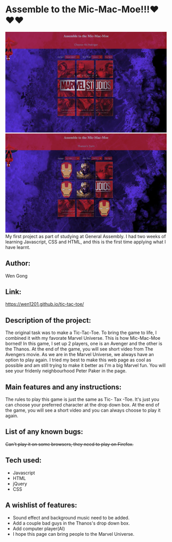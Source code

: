 # Assemble to the Mic-Mac-Moe!!!❤️❤️❤️
![alt text](images/screenshot2.png)
![alt text](images/screenshot3.png)
My first project as part of studying at General Assembly. I had two weeks of learning Javascript, CSS and HTML, and this is the first time applying what I have learnt.

## Author: 
Wen Gong

## Link:
https://wen1201.github.io/tic-tac-toe/

## Description of the project:  

The original task was to make a Tic-Tac-Toe. To bring the game to life, I combined it with my favorate Marvel Universe. This is how Mic-Mac-Moe borned!
In this game, I set up 2 players, one is an Avenger and the other is the Thanos. At the end of the game, you will see short video from The Avengers movie. As we are in the Marvel Universe, we always have an option to play again.
I tried my best to make this web page as cool as possible and am still trying to make it better as I'm a big Marvel fun. You will see your fridenly neighbourhood Peter Paker in the page. 


## Main features and any instructions:
The rules to play this game is just the same as Tic- Tax -Toe. It's just you can choose your preferred character at the drop down box. At the end of the game, you will see a short video and you can always choose to play it again.

## List of any known bugs:
~~Can't play it on some browsers, they need to play on Firefox.~~


## Tech used: 
* Javascript 
* HTML 
* jQuery
* CSS


  
        


## A wishlist of features:
* Sound effect and background music need to be added.
* Add a couple bad guys in the Thanos's drop down box.
* Add computer player(AI)
* I hope this page can bring people to the Marvel Universe.
